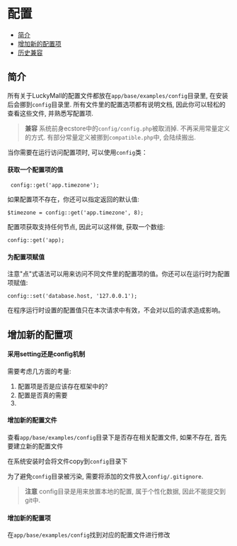 # 配置

- [简介](#introduction)
- [增加新的配置项](#new-configuration-item)
- [历史兼容](#compatible)

<a name="introduction"></a>
## 简介

所有关于LuckyMall的配置文件都放在`app/base/examples/config`目录里, 在安装后会挪到`config`目录里. 所有文件里的配置选项都有说明文档, 因此你可以轻松的查看这些文件, 并熟悉写配置项.

> **兼容** 系统前身ecstore中的`config/config.php`被取消掉. 不再采用常量定义的方式. 有部分常量定义被挪到`compatible.php`中, 会陆续搬出.


当你需要在运行访问配置项时, 可以使用`config`类：

#### 获取一个配置项的值

     config::get('app.timezone');

如果配置项不存在，你还可以指定返回的默认值:

    $timezone = config::get('app.timezone', 8);

配置项获取支持任何节点, 因此可以这样做, 获取一个数组:

    config::get('app);

#### 为配置项赋值
注意"点"式语法可以用来访问不同文件里的配置项的值。你还可以在运行时为配置项赋值:

	config::set('database.host, '127.0.0.1');

在程序运行时设置的配置值只在本次请求中有效，不会对以后的请求造成影响。

<a name="new-configuration-item"></a>

## 增加新的配置项
#### 采用setting还是config机制
需要考虑几方面的考量:
1. 配置项是否是应该存在框架中的?
1. 配置是否真的需要
1. 

#### 增加新的配置文件
查看`app/base/examples/config`目录下是否存在相关配置文件, 如果不存在, 首先要建立新的配置文件

在系统安装时会将文件copy到`config`目录下

为了避免`config`目录被污染, 需要将添加的文件放入`config/.gitignore`.

> **注意** config目录是用来放置本地的配置, 属于个性化数据, 因此不能提交到git中. 

#### 增加新的配置项
在`app/base/examples/config`找到对应的配置文件进行修改

<a name="compatible"></a>




